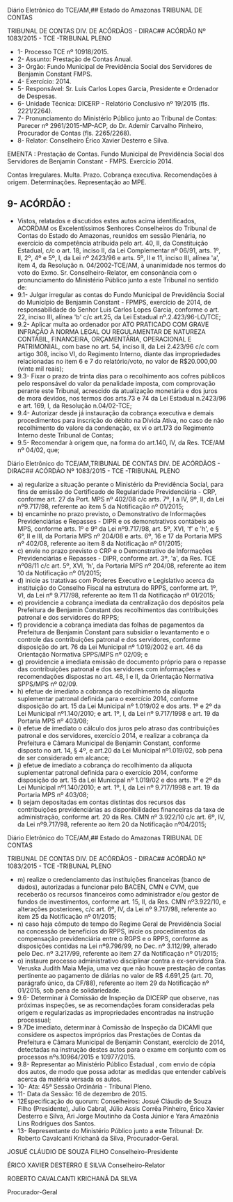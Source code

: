 Diário Eletrônico do TCE/AM,## Estado do Amazonas TRIBUNAL DE CONTAS

TRIBUNAL DE CONTAS DIV. DE ACÓRDÃOS - DIRAC## ACÓRDÃO Nº 1083/2015 - TCE -TRIBUNAL PLENO

- 1- Processo TCE nº 10918/2015.
- 2- Assunto: Prestação de Contas Anual.
- 3- Órgão: Fundo Municipal de Previdência Social dos Servidores de Benjamin Constant FMPS.
- 4- Exercício: 2014.
- 5- Responsável: Sr. Luis Carlos Lopes Garcia, Presidente e Ordenador de Despesas.
- 6- Unidade Técnica: DICERP - Relatório Conclusivo nº 19/2015 (fls. 2221/2264).
- 7-  Pronunciamento  do Ministério Público  junto  ao Tribunal  de Contas: Parecer  nº 2961/2015-MP-ACP,  do  Dr.    Ademir  Carvalho  Pinheiro,  Procurador  de  Contas  (fls. 2265/2268).
- 8- Relator: Conselheiro Érico Xavier Desterro e Silva.

EMENTA :  Prestação  de  Contas.  Fundo  Municipal de Previdência Social dos Servidores de Benjamin Constant - FMPS. Exercício 2014.

Contas Irregulares. Multa. Prazo. Cobrança executiva. Recomendações à origem. Determinações. Representação ao MPE.

## 9- ACÓRDÃO :

- Vistos, relatados e discutidos estes autos acima identificados, ACORDAM os Excelentíssimos  Senhores  Conselheiros  do  Tribunal  de  Contas  do  Estado  do Amazonas, reunidos em sessão Plenária, no exercício da competência atribuída pelo art. 40, II, da Constituição Estadual, c/c o art. 18, inciso II, da Lei Complementar nº 06/91, arts. 1º,  II,  2º,  4º  e  5º,  I,  da  Lei  nº  2423/96  e  arts.  5º,  II  e  11,  inciso  III,  alínea  'a',  item  4,  da Resolução  n.  04/2002-TCE/AM,  à  unanimidade  nos  termos  do  voto  do  Exmo.  Sr. Conselheiro-Relator, em consonância com o pronunciamento do Ministério Público junto a este Tribunal no sentido de:
- 9.1- Julgar irregular as contas do Fundo Municipal de Previdência Social do Município  de  Benjamin  Constant  -  FPMPS,  exercício  de  2014,  de  responsabilidade  do Senhor Luis Carlos Lopes Garcia, conforme o art. 22, inciso III, alínea 'b' c/c art.25, da Lei Estadual nº.2.423/96-LO/TCE;
- 9.2-  Aplicar  multa ao  ordenador por  ATO PRATICADO COM GRAVE INFRAÇÃO  À NORMA  LEGAL  OU  REGULAMENTAR  DE  NATUREZA  CONTÁBIL,  FINANCEIRA,  ORÇAMENTÁRIA, OPERACIONAL E PATRIMONIAL, com base no art. 54, inciso II, da Lei 2.423/96 c/c com artigo 308, inciso VI, do Regimento Interno, diante das impropriedades relacionadas no item 6 e 7 do relatório/voto, no valor de R$20.000,00 (vinte mil reais);
- 9.3- Fixar o prazo de trinta dias para o recolhimento aos cofres públicos pelo responsável  do  valor  da  penalidade  imposta,  com  comprovação  perante  este  Tribunal, acrescido da atualização monetária e dos juros de mora devidos, nos termos dos arts.73 e 74 da Lei Estadual n.2423/96 e art. 169, I, da Resolução n.04/02-TCE;
- 9.4-  Autorizar  desde  já  instauração  da  cobrança  executiva e  demais procedimentos para inscrição do débito na Dívida Ativa, no caso de não recolhimento do valore da condenação, ex vi o art.173 do Regimento Interno deste Tribunal de Contas;
- 9.5- Recomendar à origem que, na forma do art.140, IV, da Res. TCE/AM nº 04/02, que;

Diário Eletrônico do TCE/AM,TRIBUNAL DE CONTAS DIV. DE ACÓRDÃOS - DIRAC## ACÓRDÃO Nº 1083/2015 - TCE -TRIBUNAL PLENO

- a) regularize a situação perante o Ministério da Previdência Social, para fins  de  emissão do Certificado de Regularidade Previdenciária - CRP, conforme art. 27 da Port. MPS nº 402/08 c/c arts. 7º, I a IV, 9º, II, da Lei nº9.717/98, referente ao item 5 da Notificação nº 01/2015;
- b) encaminhe  no  prazo  previsto, o  Demonstrativo  de  Informações Previdenciárias  e  Repasses  -  DIPR  e  os  demonstrativos contábeis  ao MPS, conforme arts. 1º e 9º da Lei nº9.717/98, art. 5º, XVI, 'f' e 'h', e § 6°, II e III, da Portaria MPS nº 204/08 e arts. 6º, 16 e 17 da Portaria MPS nº 402/08, referente ao item 8 da Notificação nº 01/2015;
- c) envie  no  prazo  previsto  o  CRP  e  o  Demonstrativo  de  Informações Previdenciárias e Repasses - DIPR, conforme art. 3º, 'a', da Res. TCE nº08/11 c/c art. 5º, XVI, 'h', da Portaria MPS nº 204/08, referente ao item 10 da Notificação nº 01/2015;
- d) inicie  as  tratativas  com  Poderes Executivo  e  Legislativo  acerca  da instituição do Conselho Fiscal na estrutura do RPPS, conforme art. 1º, VI, da Lei nº 9.717/98, referente ao item 11 da Notificação nº 01/2015;
- e) providencie a cobrança imediata da centralização dos depósitos pela Prefeitura  de  Benjamin  Constant  dos  recolhimentos  das  contribuições patronal e dos servidores do RPPS;
- f) providencie  a  cobrança  imediata  das  folhas  de  pagamentos  da Prefeitura  de  Benjamin  Constant  para  subsidiar  o  levantamento  e  o controle das contribuições patronal e dos servidores, conforme disposição  do  art.  76  da  Lei  Municipal  nº  1.019/2002  e  art.  46  da Orientação Normativa SPPS/MPS nº 02/09; e
- g) providencie a imediata emissão de documento próprio para o repasse das contribuições patronal e dos servidores com  informações e recomendações  dispostas  no  art.  48,  I  e  II,  da  Orientação  Normativa SPPS/MPS nº 02/09.
- h) efetue de imediato a cobrança do recolhimento da alíquota suplementar patronal definida para o exercício 2014, conforme disposição do art. 15 da Lei Municipal nº 1.019/02 e dos arts. 1º e 2º da Lei Municipal nº1.140/2010; e art. 1º, I, da Lei nº 9.717/1998 e art. 19 da Portaria MPS nº 403/08;
- i) efetue de imediato o cálculo dos juros pelo atraso das contribuições patronal  e  dos  servidores,  exercício  2014,  e  realizar  a  cobrança  da Prefeitura e Câmara Municipal de Benjamin Constant, conforme disposto no art. 14, § 4º, e art.20 da Lei  Municipal nº1.019/02, sob pena de ser considerado em alcance;
- j) efetue de imediato a cobrança do recolhimento da alíquota suplementar patronal definida para o exercício 2014, conforme disposição do art. 15 da Lei Municipal nº 1.019/02 e dos arts. 1º e 2º da Lei Municipal nº1.140/2010; e art. 1º, I, da Lei nº 9.717/1998 e art. 19 da Portaria MPS nº 403/08;
- l) sejam depositadas em contas distintas dos recursos das contribuições previdenciárias as disponibilidades financeiras da taxa de administração, conforme  art.  20  da  Res.  CMN  nº  3.922/10  c/c  art.  6º,  IV,  da  Lei nº9.717/98, referente ao item 20 da Notificação nº04/2015;

Diário Eletrônico do TCE/AM,## Estado do Amazonas TRIBUNAL DE CONTAS

TRIBUNAL DE CONTAS DIV. DE ACÓRDÃOS - DIRAC## ACÓRDÃO Nº 1083/2015 - TCE -TRIBUNAL PLENO

- m) realize  o  credenciamento  das  instituições  financeiras  (banco  de dados), autorizadas a funcionar pelo BACEN,  CMN  e  CVM,  que receberão  os  recursos  financeiros como  administrador  e/ou  gestor  de fundos de investimentos, conforme art. 15, II, da Res. CMN nº3.922/10, e alterações posteriores, c/c art. 6º, IV, da Lei nº 9.717/98, referente ao item 25 da Notificação nº 01/2015;
- n) caso haja cômputo de tempo do Regime Geral de Previdência Social na  concessão  de  benefícios  do  RPPS,  inicie  os  procedimentos  da compensação  previdenciária  entre  o  RGPS  e  o  RPPS,  conforme  as disposições  contidas  na  Lei  nº9.796/99,  no  Dec.  nº  3.112/99,  alterado pelo Dec. nº 3.217/99, referente ao item 27 da Notificação nº 01/2015;
- o) instaure processo administrativo disciplinar contra a ex-servidora Sra. Veruska Judith Maia Mejia, uma vez que não houve prestação de contas pertinente  ao  pagamento  de  diárias  no  valor  de  R$  4.691,25  (art.  70, parágrafo  único,  da  CF/88),  referente  ao  item  29  da  Notificação  nº 01/2015, sob pena de solidariedade.
- 9.6-  Determinar à  Comissão  de  Inspeção  da  DICERP que  observe,  nas próximas inspeções, se as recomendações foram consideradas pela origem e regularizadas as impropriedades encontradas na instrução processual;
- 9.7De  imediato, determinar  à  Comissão  de  Inspeção  da  DICAMI que considere  os  aspectos  impróprios  das  Prestações  de  Contas  da  Prefeitura  e  Câmara Municipal de Benjamin Constant, exercício de 2014, detectadas na instrução destes autos para o exame em conjunto com os processos nºs.10964/2015 e 10977/2015.
- 9.8- Representar ao Ministério Público Estadual ,  com envio de cópia dos autos, de modo que possa adotar as medidas que entender cabíveis acerca da matéria versada os autos.
- 10- Ata: 45ª Sessão Ordinária - Tribunal Pleno.
- 11- Data da Sessão: 16 de dezembro de 2015.
- 12Especificação do quorum: Conselheiros: Josué Cláudio de Souza Filho (Presidente), Julio Cabral, Júlio  Assis Corrêa Pinheiro, Érico Xavier Desterro e Silva, Ari Jorge Moutinho da Costa Júnior e Yara Amazônia Lins Rodrigues dos Santos.
- 13- Representante do Ministério Público junto a este Tribunal: Dr. Roberto Cavalcanti Krichanã da Silva, Procurador-Geral.

JOSUÉ CLÁUDIO DE SOUZA FILHO Conselheiro-Presidente

ÉRICO XAVIER DESTERRO E SILVA Conselheiro-Relator

ROBERTO CAVALCANTI KRICHANÃ DA SILVA

Procurador-Geral